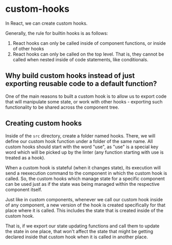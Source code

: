 # custom-hooks

In React, we can create custom hooks.

Generally, the rule for builtin hooks is as follows:

1. React hooks can only be called inside of component functions, or inside of other hooks
2. React hooks can only be called on the top level. That is, they cannot be called when nested inside of code statements, like conditionals.

## Why build custom hooks instead of just exporting reusable code to a default function?

One of the main reasons to built a custom hook is to allow us to export code that will manipulate some state, or work with other hooks - exporting such functionality to be shared across the component tree.

## Creating custom hooks

Inside of the `src` directory, create a folder named hooks. There, we will define our custom hook function under a folder of the same name.
All custom hooks should start with the word "use", as "use" is a special key word which will be picked up by the linter (any function starting with use is treated as a hook).

When a custom hook is stateful (when it changes state), its execution will send a reexecution command to the component in which the custom hook is called. So, the custom hooks which manage state for a specific component can be used just as if the state was being managed within the respective component itself.

Just like in custom components, whenever we call our custom hook inside of any component, a new version of the hook is created specifically for that place where it is called. This includes the state that is created inside of the custom hook.

That is, if we export our state updating functions and call them to update the state in one place, that won't affect the state that might be getting declared inside that custom hook when it is called in another place.
